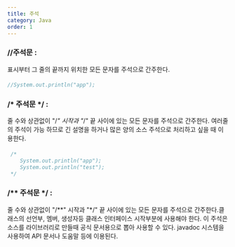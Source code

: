 ```yaml
---
title: 주석
category: Java
order: 1
---
```


### //주석문 : 
표시부터 그 줄의 끝까지 위치한 모든 문자를 주석으로 간주한다.

####
```java
//System.out.println("app");
```

### /* 주석문 */ : 
줄 수와 상관없이 "/*" 시작과 "*/" 끝 사이에 있는 모든 문자를 주석으로 간주한다. 여러줄의 주석이 가능 하므로 긴 설명을 하거나 많은 양의 소스 주석으로 처리하고 싶을 때 이용한다.


#### 
```java
 /* 
    System.out.println("app");
    System.out.println("test");
 */
```

### /** 주석문 */ : 
줄 수와 상관없이 "/**" 시작과 "*/" 끝 사이에 있는 모든 문자를 주석으로 간주한다.클래스의 선언부, 멤버, 생성자등 클래스 인터페이스 시작부분에 사용해야 한다. 이 주석은 소스를 라이브러리로 만들때 공식 문서용으로 뽑아 사용할 수 있다. javadoc 시스템을 사용하여 API 문서나 도움말 등에 이용된다.